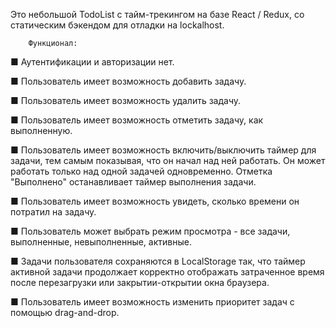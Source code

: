 
  Это небольшой TodoList с тайм-трекингом на базе React / Redux, со статическим бэкендом для отладки на lockalhost.

        Функционал:

■ Аутентификации и авторизации нет.

■ Пользователь имеет возможность добавить задачу.

■ Пользователь имеет возможность удалить задачу.

■ Пользователь имеет возможность отметить задачу, как выполненную.

■ Пользователь имеет возможность включить/выключить таймер для задачи, тем самым показывая, что он начал над ней работать. Он может работать только над одной задачей одновременно. Отметка "Выполнено" останавливает таймер выполнения задачи.

■ Пользователь имеет возможность увидеть, сколько времени он потратил на задачу.

■ Пользователь может выбрать режим просмотра - все задачи, выполненные, невыполненные, активные.

■ Задачи пользователя сохраняются в LocalStorage так, что таймер активной задачи продолжает корректно отображать затраченное время после перезагрузки или закрытии-открытии окна браузера.

■ Пользователь имеет возможность изменить приоритет задач с помощью drag-and-drop.
